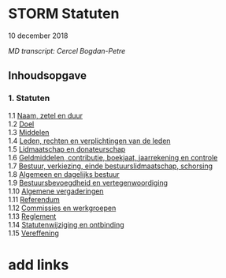 
**STORM Statuten**
==============

10 december 2018

*MD transcript: Cercel Bogdan-Petre*

## Inhoudsopgave

### 1. Statuten
1.1 [Naam, zetel en duur](#add-links)  
1.2 [Doel](#add-links)  
1.3 [Middelen](#add-links)  
1.4 [Leden, rechten en verplichtingen van de leden](#add-links)  
1.5 [Lidmaatschap en donateurschap](#add-links)  
1.6 [Geldmiddelen, contributie, boekjaat, jaarrekening en controle](#add-lniks)  
1.7 [Bestuur, verkiezing, einde bestuurslidmaatschap, schorsing](#add-links)  
1.8 [Algemeen en dagelijks bestuur](#add-links)  
1.9 [Bestuursbevoegdheid en vertegenwoordiging](#add-links)  
1.10 [Algemene vergaderingen](#add-links)    
1.11 [Referendum](#add-links)    
1.12 [Commissies en werkgroepen](#add-links)    
1.13 [Reglement](#add-links)    
1.14 [Statutenwijziging en ontbinding](#add-links)    
1.15 [Vereffening](#add-links)  

# add links
